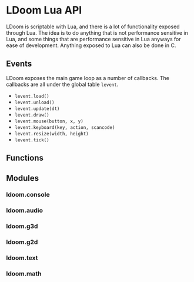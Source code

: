 # LDoom Lua API

LDoom is scriptable with Lua, and there is a lot of functionality exposed
through Lua. The idea is to do anything that is not performance sensitive in Lua,
and some things that are performance sensitive in Lua anyways for ease of
development. Anything exposed to Lua can also be done in C.

## Events

LDoom exposes the main game loop as a number of callbacks. The callbacks are all
under the global table `levent`.

* `levent.load()`
* `levent.unload()`
* `levent.update(dt)`
* `levent.draw()`
* `levent.mouse(button, x, y)`
* `levent.keyboard(key, action, scancode)`
* `levent.resize(width, height)`
* `levent.tick()`

## Functions

## Modules

### ldoom.console

### ldoom.audio

### ldoom.g3d

### ldoom.g2d

### ldoom.text

### ldoom.math
